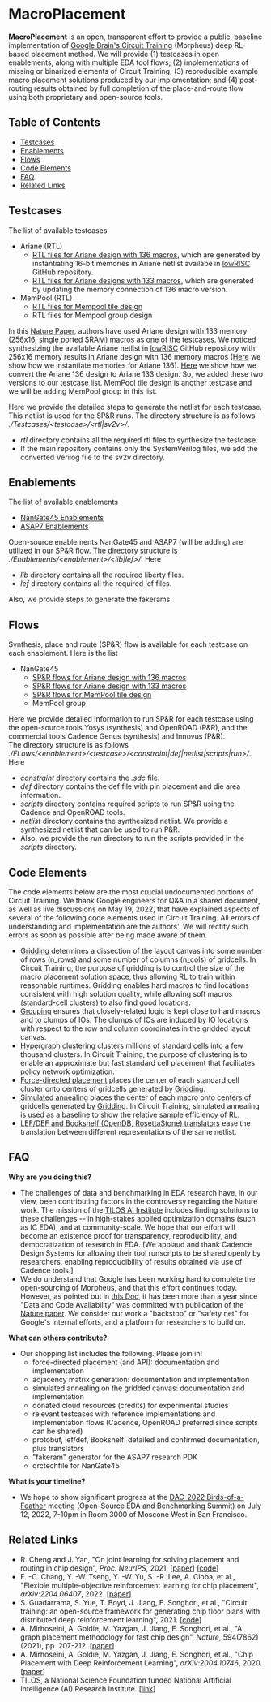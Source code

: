 # **MacroPlacement**
**MacroPlacement** is an open, transparent effort to provide a public, baseline implementation of [Google Brain's Circuit Training](https://github.com/google-research/circuit_training) (Morpheus) deep RL-based placement method. We will provide (1) testcases in open enablements, along with multiple EDA tool flows; (2) implementations of missing or binarized elements of Circuit Training; (3) reproducible example macro placement solutions produced by our implementation; and (4) post-routing results obtained by full completion of the place-and-route flow using both proprietary and open-source tools.
  
## **Table of Contents**
  <!-- - [Reproducible Example Solutions](#reproducible-example-solutions) -->
  - [Testcases](#testcases)
  - [Enablements](#enablements)
  - [Flows](#flows)
  - [Code Elements](#code-elements)
  - [FAQ](#faq)
  - [Related Links](#related-links)

## **Testcases**  
The list of available testcases
- Ariane (RTL)
  - [RTL files for Ariane design with 136 macros](./Testcases/ariane136/), which are generated by instantiating 16-bit memories in Ariane netlist availabe in [lowRISC](https://github.com/lowRISC/ariane) GitHub repository.
  - [RTL files for Ariane designs with 133 macros](./Testcases/ariane133/), which are generated by updating the memory connection of 136 macro version.
- MemPool (RTL)
  - [RTL files for Mempool tile design](./Testcases/mempool_tile/)
  - RTL files for Mempool group design
  
In this [Nature Paper](https://www.nature.com/articles/s41586-021-03544-w), authors have used Ariane design with 133 memory (256x16, single ported SRAM) macros as one of the testcases. We noticed synthesizing the available Ariane netlist in [lowRISC](https://github.com/lowRISC/ariane) GitHub repository with 256x16 memory results in Ariane design with 136 memory macros ([Here](./Testcases/ariane136/) we show how we instantiate memories for Ariane 136). [Here](./Testcases/ariane133/) we show how we convert the Ariane 136 design to Ariane 133 design. So, we added these two versions to our testcase list. 
MemPool tile design is another testcase and we will be adding MemPool group in this list.  
  

Here we provide the detailed steps to generate the netlist for each testcase. This netlist is used for the SP&R runs. The directory structure is as follows *./Testcases/\<testcase\>/<rtl\|sv2v>/*. 
  - *rtl* directory contains all the required rtl files to synthesize the testcase.
  - If the main repository contains only the SystemVerilog files, we add the converted Verilog file to the sv2v directory.

## **Enablements**
The list of available enablements
- [NanGate45 Enablements](./Enablements/NanGate45/)
- [ASAP7 Enablements](./Enablements/ASAP7/)
  
 Open-source enablements NanGate45 and ASAP7 (will be adding) are utilized in our SP&R flow. The directory structure is *./Enablements/\<enablement\>/<lib\|lef>/*. Here
 - *lib* directory contains all the required liberty files.
 - *lef* directory contains all the required lef files.
  
Also, we provide steps to generate the fakerams.

## **Flows**
Synthesis, place and route (SP&R) flow is available for each testcase on each enablement. Here is the list
- NanGate45
  - [SP&R flows for Ariane design with 136 macros](./Flows/NanGate45/ariane136/)
  - [SP&R flows for Ariane design with 133 macros](./Flows/NanGate45/ariane133/)
  - [SP&R flows for MemPool tile design](./Flows/NanGate45/mempool_tile/)
  - MemPool group

Here we provide detailed information to run SP&R for each testcase using the open-source tools Yosys (synthesis) and OpenROAD (P&R), and the commercial tools Cadence Genus (synthesis) and Innovus (P&R).  
The directory structure is as follows *./FLows/\<enablement\>/\<testcase\>/<constraint\|def\|netlist\|scripts\|run>/*. Here
- *constraint* directory contains the *.sdc* file.
- *def* directory contains the def file with pin placement and die area information.
- *scripts* directory contains required scripts to run SP&R using the Cadence and OpenROAD tools.
- *netlist* directory contains the synthesized netlist. We provide a synthesized netlist that can be used to run P&R.
- Also, we provide the *run* directory to run the scripts provided in the *scripts* directory.

## **Code Elements**
The code elements below are the most crucial undocumented portions of Circuit Training. We thank Google 
engineers for Q&A in a shared document, as well as live discussions on May 19, 2022, 
that have explained aspects of several of the following code elements used in Circuit Training. 
All errors of understanding and implementation are the authors'. 
We will rectify such errors as soon as possible after being made aware of them.


- [Gridding](./CodeElements/Gridding/) determines a dissection of the layout canvas into some number of rows (n_rows) and some number of columns (n_cols) of gridcells. In Circuit Training, the purpose of gridding is to control the size of the macro placement solution space, 
thus allowing RL to train within reasonable runtimes. Gridding enables hard macros to find locations consistent with high solution quality, 
while allowing soft macros (standard-cell clusters) to also find good locations. 
- [Grouping](./CodeElements/Grouping/) ensures that closely-related logic is kept close to hard macros and to clumps of IOs. The clumps of IOs are induced by IO locations with respect to the row and column coordinates in the gridded layout canvas.
- [Hypergraph clustering](./CodeElements/Clustering/) clusters millions of standard cells into a few thousand clusters.  In Circuit Training, the purpose of clustering is to enable an approximate but fast standard cell placement that facilitates policy network optimization.
- [Force-directed placement](./CodeElements/FDPlacement/) places the center of each standard cell cluster onto  centers of gridcells generated by [Gridding](./CodeElements/Gridding/).
- [Simulated annealing](./CodeElements/SimulatedAnnealing/) places the center of each macro onto centers of gridcells generated by [Gridding](./CodeElements/Gridding/).  In Circuit Training,  simulated annealing is used as a baseline to show the relative sample efficiency of RL.
- [LEF/DEF and Bookshelf (OpenDB, RosettaStone) translators](./CodeElements/FormatTranslators/) ease the translation between different representations of the same netlist. 


<!--## **Reproducible Example Solutions** -->

## **FAQ**
**Why are you doing this?**
- The challenges of data and benchmarking in EDA research have, in our view, been contributing factors in the controversy regarding the Nature work. The mission of the [TILOS AI Institute](https://tilos.ai/) includes finding solutions to these challenges -- in high-stakes applied optimization domains (such as IC EDA), and at community-scale. We hope that our effort will become an existence proof for transparency, reproducibility, and democratization of research in EDA. [We applaud and thank Cadence Design Systems for allowing their tool runscripts to be shared openly by researchers, enabling reproducibility of results obtained via use of Cadence tools.]
- We do understand that Google has been working hard to complete the open-sourcing of Morpheus, and that this effort continues today. However, as pointed out in [this Doc](https://docs.google.com/document/d/1vkPRgJEiLIyT22AkQNAxO8JtIKiL95diVdJ_O4AFtJ8/edit?usp=sharing), it has been more than a year since "Data and Code Availability" was committed with publication of the [Nature paper](https://www.nature.com/articles/s41586-021-03544-w). We consider our work a "backstop" or "safety net" for Google's internal efforts, and a platform for researchers to build on. 

**What can others contribute?**
- Our shopping list includes the following. Please join in! 
  - force-directed placement (and API): documentation and implementation
  - adjacency matrix generation: documentation and implementation
  - simulated annealing on the gridded canvas: documentation and implementation
  - donated cloud resources (credits) for experimental studies
  - relevant testcases with reference implementations and implementation flows (Cadence, OpenROAD preferred since scripts can be shared)
  - protobuf, lef/def, Bookshelf: detailed and confirmed documentation, plus translators
  - "fakeram" generator for the ASAP7 research PDK
  - qrctechfile for NanGate45

**What is your timeline?**
- We hope to show significant progress at the [DAC-2022 Birds-of-a-Feather](https://59dac.conference-program.com/session/?sess=sess294) meeting (Open-Source EDA and Benchmarking Summit) on July 12, 2022, 7-10pm in Room 3000 of Moscone West in San Francisco.


## **Related Links**
- R. Cheng and J. Yan, "On joint learning for solving placement and routing in chip design",
*Proc. NeurIPS*, 2021. \[[paper](https://arxiv.org/pdf/2111.00234v1.pdf)\] \[[code](https://github.com/Thinklab-SJTU/EDA-AI)\]
- F. -C. Chang, Y. -W. Tseng, Y. -W. Yu, S. -R. Lee, A. Cioba, et al., 
"Flexible multiple-objective reinforcement learning for chip placement",
*arXiv:2204.06407*, 2022. \[[paper](https://arxiv.org/pdf/2204.06407.pdf)\]
- S. Guadarrama, S. Yue, T. Boyd, J. Jiang,  E. Songhori, et al.,
"Circuit training: an open-source framework for generating chip floor plans with distributed deep reinforcement learning", 2021. \[[code](https://github.com/google-research/circuit_training)\]
- A. Mirhoseini, A. Goldie, M. Yazgan, J. Jiang, E. Songhori, et al.,
"A graph placement methodology for fast chip design", *Nature*, 594(7862) (2021), pp. 207-212.
\[[paper](https://www.nature.com/articles/s41586-021-03544-w)\]
- A. Mirhoseini, A. Goldie, M. Yazgan, J. Jiang, E. Songhori, et al.,
"Chip Placement with Deep Reinforcement Learning",
*arXiv:2004.10746*, 2020. \[[paper](https://arxiv.org/pdf/2004.10746.pdf)\]
- TILOS, a National Science Foundation funded National Artificial Intelligence (AI) Research Institute. \[[link](https://tilos.ai/)\]

